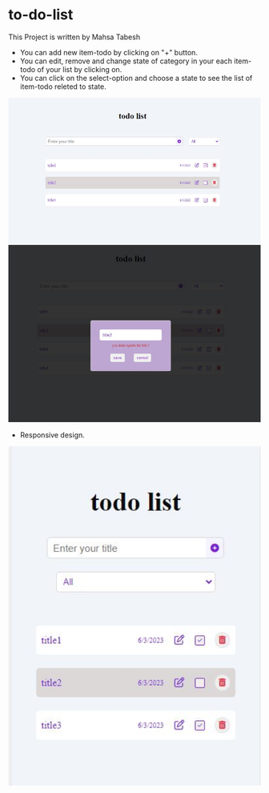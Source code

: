 # to-do-list

 This Project is written by Mahsa Tabesh
 
 * You can add new item-todo by clicking on "+" button.  
* You can edit, remove and change state of category in your each item-todo of your list by clicking on.
* You can click on the select-option and choose a state to see  the list of item-todo releted to state.

<img src="p1.JPG" width="700"/>
<img src="p3.JPG" width="700"/>


* Responsive design.  
<img src="p2.JPG" width="700"/>

